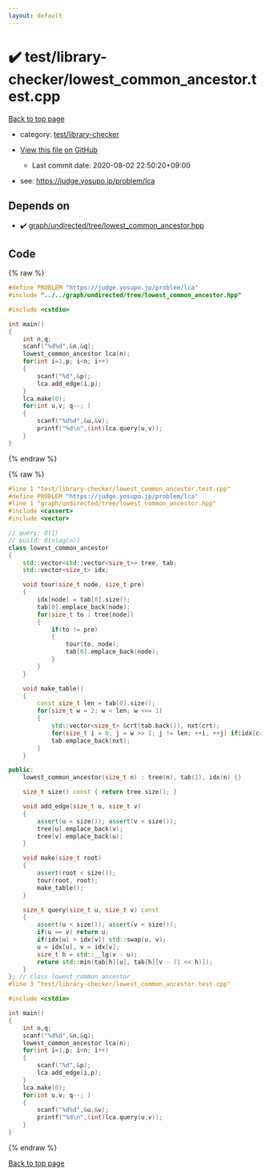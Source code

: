 ```yaml
---
layout: default
---
```


<!-- mathjax config similar to math.stackexchange -->
<script type="text/javascript" async
  src="https://cdnjs.cloudflare.com/ajax/libs/mathjax/2.7.5/MathJax.js?config=TeX-MML-AM_CHTML">
</script>
<script type="text/x-mathjax-config">
  MathJax.Hub.Config({
    TeX: { equationNumbers: { autoNumber: "AMS" }},
    tex2jax: {
      inlineMath: [ ['$','$'] ],
      processEscapes: true
    },
    "HTML-CSS": { matchFontHeight: false },
    displayAlign: "left",
    displayIndent: "2em"
  });
</script>

<script type="text/javascript" src="https://cdnjs.cloudflare.com/ajax/libs/jquery/3.4.1/jquery.min.js"></script>
<script src="https://cdn.jsdelivr.net/npm/jquery-balloon-js@1.1.2/jquery.balloon.min.js" integrity="sha256-ZEYs9VrgAeNuPvs15E39OsyOJaIkXEEt10fzxJ20+2I=" crossorigin="anonymous"></script>
<script type="text/javascript" src="../../../assets/js/copy-button.js"></script>
<link rel="stylesheet" href="../../../assets/css/copy-button.css" />


# :heavy_check_mark: test/library-checker/lowest_common_ancestor.test.cpp

<a href="../../../index.html">Back to top page</a>

* category: <a href="../../../index.html#8a40f8ed03f4cdb6c2fe0a2d4731a143">test/library-checker</a>
* <a href="{{ site.github.repository_url }}/blob/master/test/library-checker/lowest_common_ancestor.test.cpp">View this file on GitHub</a>
    - Last commit date: 2020-08-02 22:50:20+09:00


* see: <a href="https://judge.yosupo.jp/problem/lca">https://judge.yosupo.jp/problem/lca</a>


## Depends on

* :heavy_check_mark: <a href="../../../library/graph/undirected/tree/lowest_common_ancestor.hpp.html">graph/undirected/tree/lowest_common_ancestor.hpp</a>


## Code

<a id="unbundled"></a>
{% raw %}
```cpp
#define PROBLEM "https://judge.yosupo.jp/problem/lca"
#include "../../graph/undirected/tree/lowest_common_ancestor.hpp"

#include <cstdio>

int main()
{
    int n,q;
    scanf("%d%d",&n,&q);
    lowest_common_ancestor lca(n);
    for(int i=1,p; i<n; i++)
    {
        scanf("%d",&p);
        lca.add_edge(i,p);
    }
    lca.make(0);
    for(int u,v; q--; )
    {
        scanf("%d%d",&u,&v);
        printf("%d\n",(int)lca.query(u,v));
    }
}
```
{% endraw %}

<a id="bundled"></a>
{% raw %}
```cpp
#line 1 "test/library-checker/lowest_common_ancestor.test.cpp"
#define PROBLEM "https://judge.yosupo.jp/problem/lca"
#line 1 "graph/undirected/tree/lowest_common_ancestor.hpp"
#include <cassert>
#include <vector>

// query: O(1)
// build: O(nlog(n))
class lowest_common_ancestor
{
    std::vector<std::vector<size_t>> tree, tab;
    std::vector<size_t> idx;

    void tour(size_t node, size_t pre)
    {
        idx[node] = tab[0].size();
        tab[0].emplace_back(node);
        for(size_t to : tree[node])
        {
            if(to != pre)
            {
                tour(to, node);
                tab[0].emplace_back(node);
            }
        }
    }

    void make_table()
    {
        const size_t len = tab[0].size();
        for(size_t w = 2; w < len; w <<= 1)
        {
            std::vector<size_t> &crt(tab.back()), nxt(crt);
            for(size_t i = 0, j = w >> 1; j != len; ++i, ++j) if(idx[crt[i]] > idx[crt[j]]) nxt[i] = crt[j];
            tab.emplace_back(nxt);
        }
    }

public:
    lowest_common_ancestor(size_t n) : tree(n), tab(1), idx(n) {}

    size_t size() const { return tree.size(); }

    void add_edge(size_t u, size_t v)
    {
        assert(u < size()); assert(v < size());
        tree[u].emplace_back(v);
        tree[v].emplace_back(u);
    }

    void make(size_t root)
    {
        assert(root < size());
        tour(root, root);
        make_table();
    }

    size_t query(size_t u, size_t v) const
    {
        assert(u < size()); assert(v < size());
        if(u == v) return u;
        if(idx[u] > idx[v]) std::swap(u, v);
        u = idx[u], v = idx[v];
        size_t h = std::__lg(v - u);
        return std::min(tab[h][u], tab[h][v - (1 << h)]);
    }
}; // class lowest_common_ancestor
#line 3 "test/library-checker/lowest_common_ancestor.test.cpp"

#include <cstdio>

int main()
{
    int n,q;
    scanf("%d%d",&n,&q);
    lowest_common_ancestor lca(n);
    for(int i=1,p; i<n; i++)
    {
        scanf("%d",&p);
        lca.add_edge(i,p);
    }
    lca.make(0);
    for(int u,v; q--; )
    {
        scanf("%d%d",&u,&v);
        printf("%d\n",(int)lca.query(u,v));
    }
}

```
{% endraw %}

<a href="../../../index.html">Back to top page</a>

